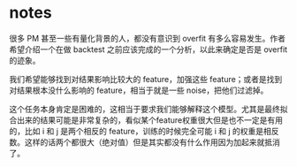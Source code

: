 # notes

很多 PM 甚至一些有量化背景的人，都没有意识到 overfit 有多么容易发生。作者希望介绍一个在做 backtest 之前应该完成的一个分析，以此来确定是否是 overfit 的迹象。


我们希望能够找到对结果影响比较大的 feature，加强这些 feature；或者是找到对结果根本没什么影响的 feature，相当于就是一些 noise，把他们过滤掉。

这个任务本身肯定是困难的，这相当于要求我们能够解释这个模型。尤其是最终拟合出来的结果可能是非常复杂的，看似某个feature权重很大但是也不一定是有用的，比如 i 和 j 是两个相反的 feature，训练的时候完全可能 i 和 j 的权重是相反数。这样的话两个都很大（绝对值）但是其实都没有什么作用因为加起来就抵消了。

